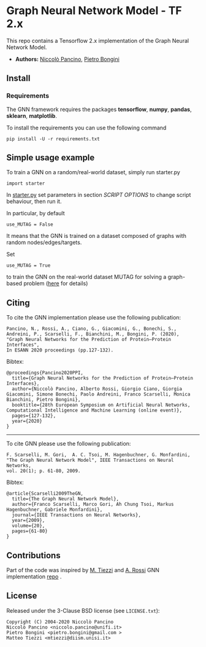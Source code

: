 # Graph Neural Network Model - TF 2.x
This repo contains a Tensorflow 2.x implementation of the Graph Neural Network Model.

- **Authors:** [Niccolò Pancino](http://sailab.diism.unisi.it/people/niccolo-pancino/), [Pietro Bongini](http://sailab.diism.unisi.it/people/pietro-bongini/)

## Install
### Requirements
The GNN framework requires the packages **tensorflow**, **numpy**, **pandas**, **sklearn**, **matplotlib**.

To install the requirements you can use the following command

    pip install -U -r requirements.txt


## Simple usage example
To train a GNN on a random/real-world dataset, simply run starter.py

    import starter

In [starter.py](https://github.com/NickDrake117/GNN_tf_2.x/blob/main/starter.py)
set parameters in section *SCRIPT OPTIONS* to change script behaviour, then run it. 

In particular, by default
    
    use_MUTAG = False

It means that the GNN is trained on a dataset composed of graphs with random nodes/edges/targets.

Set

    use_MUTAG = True 


to train the GNN on the real-world dataset MUTAG for solving a graph-based problem 
([here](https://github.com/NickDrake117/GNN_tf_2.x/blob/main/MUTAG_raw/Mutagenicity_label_readme.txt) for details)



## Citing
To cite the GNN implementation please use the following publication:

    Pancino, N., Rossi, A., Ciano, G., Giacomini, G., Bonechi, S., Andreini, P., Scarselli, F., Bianchini, M., Bongini, P. (2020),
    "Graph Neural Networks for the Prediction of Protein–Protein Interfaces",
    In ESANN 2020 proceedings (pp.127-132).
    
Bibtex:

    @proceedings{Pancino2020PPI,
      title={Graph Neural Networks for the Prediction of Protein–Protein Interfaces},
      author={Niccolò Pancino, Alberto Rossi, Giorgio Ciano, Giorgia Giacomini, Simone Bonechi, Paolo Andreini, Franco Scarselli, Monica Bianchini, Pietro Bongini},
      booktitle={28th European Symposium on Artificial Neural Networks, Computational Intelligence and Machine Learning (online event)},
      pages={127-132},
      year={2020}
    }

---------

To cite GNN please use the following publication:

    F. Scarselli, M. Gori,  A. C. Tsoi, M. Hagenbuchner, G. Monfardini, 
    "The Graph Neural Network Model", IEEE Transactions on Neural Networks,
    vol. 20(1); p. 61-80, 2009.
    
Bibtex:

    @article{Scarselli2009TheGN,
      title={The Graph Neural Network Model},
      author={Franco Scarselli, Marco Gori, Ah Chung Tsoi, Markus Hagenbuchner, Gabriele Monfardini},
      journal={IEEE Transactions on Neural Networks},
      year={2009},
      volume={20},
      pages={61-80}
    }

## Contributions
Part of the code was inspired by [M. Tiezzi](http://sailab.diism.unisi.it/people/matteo-tiezzi/) and [A. Rossi](http://sailab.diism.unisi.it/people/alberto-rossi/) GNN implementation [repo](https://github.com/sailab-code/gnn) .

## License
Released under the 3-Clause BSD license (see `LICENSE.txt`):

    Copyright (C) 2004-2020 Niccolò Pancino
    Niccolò Pancino <niccolo.pancino@unifi.it>
    Pietro Bongini <pietro.bongini@gmail.com >
    Matteo Tiezzi <mtiezzi@diism.unisi.it>
